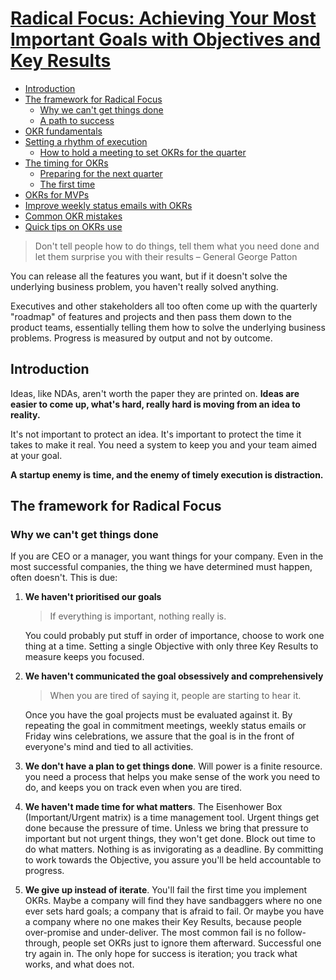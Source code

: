 # [Radical Focus: Achieving Your Most Important Goals with Objectives and Key Results](https://www.goodreads.com/book/show/28951428-radical-focus)

- [Introduction](#introduction)
- [The framework for Radical Focus](#the-framework-for-radical-focus)
    - [Why we can't get things done](#why-we-cant-get-things-done)
    - [A path to success](#a-path-to-success)
- [OKR fundamentals](#okr-fundamentals)
- [Setting a rhythm of execution](#setting-a-rhythm-of-execution)
    - [How to hold a meeting to set OKRs for the quarter](#how-to-hold-a-meeting-to-set-okrs-for-the-quarter)
- [The timing for OKRs](#the-timing-for-okrs)
    - [Preparing for the next quarter](#preparing-for-the-next-quarter)
    - [The first time](#the-first-time)
- [OKRs for MVPs](#okrs-for-mvps)
- [Improve weekly status emails with OKRs](#improve-weekly-status-emails-with-okrs)
- [Common OKR mistakes](#common-okr-mistakes)
- [Quick tips on OKRs use](#quick-tips-on-okrs-use)


> Don't tell people how to do things, tell them what you need done and let them surprise you with their results – General George Patton

You can release all the features you want, but if it doesn't solve the underlying business problem, you haven't really solved anything.

Executives and other stakeholders all too often come up with the quarterly "roadmap" of features and projects and then pass them down to the product teams, essentially telling them how to solve the underlying business problems. Progress is measured by output and not by outcome.


## Introduction

Ideas, like NDAs, aren't worth the paper they are printed on. **Ideas are easier to come up, what's hard, really hard is moving from an idea to reality.**

It's not important to protect an idea. It's important to protect the time it takes to make it real. You need a system to keep you and your team aimed at your goal.

**A startup enemy is time, and the enemy of timely execution is distraction.**

## The framework for Radical Focus

### Why we can't get things done

If you are CEO or a manager, you want things for your company. Even in the most successful companies, the thing we have determined must happen, often doesn't. This is due:
1. **We haven't prioritised our goals**
    > If everything is important, nothing really is.


    You could probably put stuff in order of importance, choose to work one thing at a time. Setting a single Objective with only three Key Results to measure keeps you focused.
2. **We haven't communicated the goal obsessively and comprehensively**
    > When you are tired of saying it, people are starting to hear it.


    Once you have the goal projects must be evaluated against it. By repeating the goal in commitment meetings, weekly status emails or Friday wins celebrations, we assure that the goal is in the front of everyone's mind and tied to all activities.
3. **We don't have a plan to get things done**. Will power is a finite resource. you need a process that helps you make sense of the work you need to do, and keeps you on track even when you are tired.

4. **We haven't made time for what matters**. The Eisenhower Box (Important/Urgent matrix) is a time management tool. Urgent things get done because the pressure of time. Unless we bring that pressure to important but not urgent things, they won't get done. Block out time to do what matters. Nothing is as invigorating as a deadline. By committing to work towards the Objective, you assure you'll be held accountable to progress.

5. **We give up instead of iterate**. You'll fail the first time you implement OKRs. Maybe a company will find they have sandbaggers where no one ever sets hard goals; a company that is afraid to fail. Or maybe you have a company where no one makes their Key Results, because people over-promise and under-deliver. The most common fail is no follow-through, people set OKRs just to ignore them afterward. Successful one try again in. The only hope for success is iteration; you track what works, and what does not.
